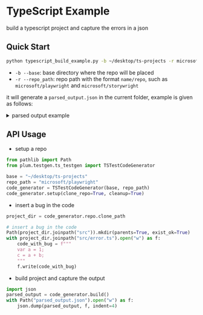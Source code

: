 # TypeScript Example

build a typescript project and capture the errors in a json

## Quick Start

```bash
python typescript_build_example.py -b ~/desktop/ts-projects -r microsoft/playwright
```

- `-b --base`: base directory where the repo will be placed
- `-r --repo_path`: repo path with the format `name/repo`, such as `microsoft/playwright` and `microsoft/storywright`

it will generate a `parsed_output.json` in the current folder, example is given as follows:

<details>

<summary>parsed output example</summary>

```
{
    "FocalMethodId": 999,
    "TestCaseId": 999,
    "TestEvaluated": true,
    "TestFramework": "TypeScript",
    "BuildError": [
        {
            "ProjectFile": "packages/playwright-core/bundles/utils/src/utilsBundleImpl.ts",
            "Line": "20",
            "Column": "26",
            "Code": "TS7016",
            "Message": "Could not find a declaration file for module 'debug'. '/data3/kefan/desktop/ts-projects/microsoft--playwright/node_modules/debug/src/index.js' implicitly has an 'any' type."
        },
        {
            "ProjectFile": "packages/playwright-core/bundles/utils/src/utilsBundleImpl.ts",
            "Line": "23",
            "Column": "32",
            "Code": "TS2307",
            "Message": "Cannot find module 'proxy-from-env' or its corresponding type declarations."
        },
    ],
    "TestResult": {
        "Success": false,
        "ErrorMessages": "",
        "Duration": 0,
        "Output": null,
        "TestDefinition": {
            "Name": "",
            "Class": "",
            "Storage": "",
            "Type": ""
        }
    }
}
```

</details>

## API Usage

- setup a repo

```python
from pathlib import Path
from plum.testgen.ts_testgen import TSTestCodeGenerator

base = "~/desktop/ts-projects"
repo_path = "microsoft/playwright"
code_generator = TSTestCodeGenerator(base, repo_path)
code_generator.setup(clone_repo=True, cleanup=True)
```

- insert a bug in the code

```python
project_dir = code_generator.repo.clone_path

# insert a bug in the code
Path(project_dir.joinpath("src")).mkdir(parents=True, exist_ok=True)
with project_dir.joinpath("src/error.ts").open("w") as f:
    code_with_bug = f"""
    var a = 1;
    c = a + b;
    """
    f.write(code_with_bug)
```

- build project and capture the output

```python
import json
parsed_output = code_generator.build()
with Path("parsed_output.json").open("w") as f:
    json.dump(parsed_output, f, indent=4)
```
